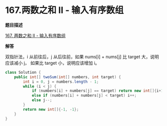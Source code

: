 # 167.两数之和 II - 输入有序数组

**题目描述**

[167. 两数之和 II - 输入有序数组](https://leetcode-cn.com/problems/two-sum-ii-input-array-is-sorted/)

**解答**

双指针法，i 从前往后，j 从后往前，如果 nums[i] + nums[j] 比 target 大，说明应该减小 j， 如果比 target 小，说明应该增加 i。

```java
class Solution {
    public int[] twoSum(int[] numbers, int target) {
        int i = 0, j = numbers.length - 1;
        while (i < j) {
            if (numbers[i] + numbers[j] == target) return new int[]{i+1, j+1};
            else if (numbers[i] + numbers[j] < target) i++;
            else j--;
        }
        return new int[]{-1, -1};
    }
}
```